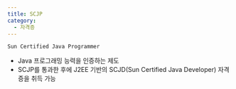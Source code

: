 ```yaml
---
title: SCJP
category:
  - 자격증
---
```


`Sun Certified Java Programmer`

- Java 프로그래밍 능력을 인증하는 제도
- SCJP를 통과한 후에 J2EE 기반의 SCJD(Sun Certified Java Developer) 자격증을 취득 가능
